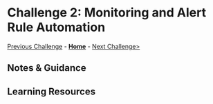 # Challenge 2: Monitoring and Alert Rule Automation

[Previous Challenge](./01-Monitoring-And-Alert-Rule.md) - **[Home](../README.md)** - [Next Challenge>](./03-Application-Insights.md)

## Notes & Guidance

## Learning Resources
